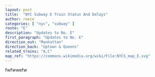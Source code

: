 ```yaml
---
layout: post
title:  "NYC Subway E Train Status And Delays"
author: reece
categories: [ "nyc", "subway" ]
route: "E"
description: "Updates to No. E"
first_paragraph: "Updates to No. E"
direction_out: "Manhattan"
direction_back: "Uptown & Queens"
related_trains: "A,C"
map_ref: "https://commons.wikimedia.org/wiki/File:NYCS_map_E.svg"
---
```


fwfwwefw

